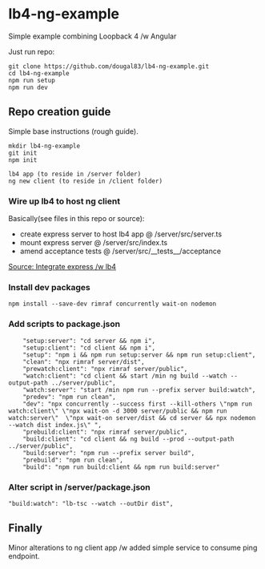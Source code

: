 # lb4-ng-example

Simple example combining Loopback 4 /w Angular

Just run repo:

```
git clone https://github.com/dougal83/lb4-ng-example.git
cd lb4-ng-example
npm run setup
npm run dev
```

## Repo creation guide

Simple base instructions (rough guide).

```
mkdir lb4-ng-example
git init
npm init

lb4 app (to reside in /server folder)
ng new client (to reside in /client folder)
```

### Wire up lb4 to host ng client

Basically(see files in this repo or source):

- create express server to host lb4 app @ /server/src/server.ts
- mount express server @ /server/src/index.ts
- amend acceptance tests @ /server/src/\_\_tests\_\_/acceptance

[Source: Integrate express /w lb4](https://github.com/strongloop/loopback-next/tree/master/examples/express-composition)

### Install dev packages

`npm install --save-dev rimraf concurrently wait-on nodemon`

### Add scripts to package.json

```
    "setup:server": "cd server && npm i",
    "setup:client": "cd client && npm i",
    "setup": "npm i && npm run setup:server && npm run setup:client",
    "clean": "npx rimraf server/dist",
    "prewatch:client": "npx rimraf server/public",
    "watch:client": "cd client && start /min ng build --watch --output-path ../server/public",
    "watch:server": "start /min npm run --prefix server build:watch",
    "predev": "npm run clean",
    "dev": "npx concurrently --success first --kill-others \"npm run watch:client\" \"npx wait-on -d 3000 server/public && npm run watch:server\"  \"npx wait-on server/dist && cd server && npx nodemon --watch dist index.js\" ",
    "prebuild:client": "npx rimraf server/public",
    "build:client": "cd client && ng build --prod --output-path ../server/public",
    "build:server": "npm run --prefix server build",
    "prebuild": "npm run clean",
    "build": "npm run build:client && npm run build:server"
```

### Alter script in /server/package.json

`"build:watch": "lb-tsc --watch --outDir dist",`

## Finally

Minor alterations to ng client app /w added simple service to consume ping endpoint.
